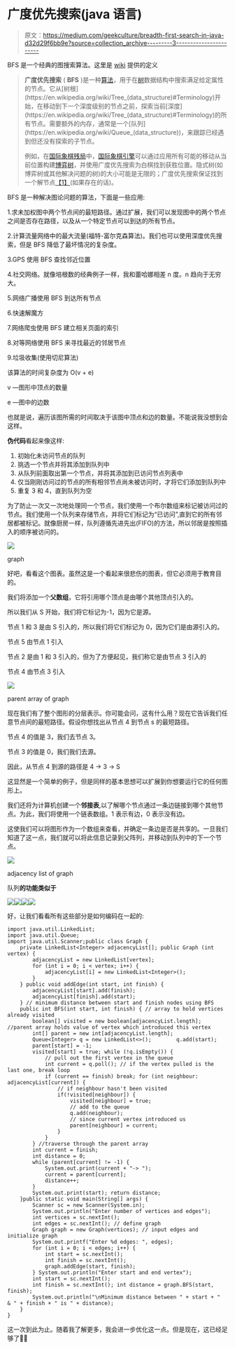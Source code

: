 # 广度优先搜索(java 语言)

> 原文：<https://medium.com/geekculture/breadth-first-search-in-java-d32d29f6bb9e?source=collection_archive---------3----------------------->

BFS 是一个经典的图搜索算法。这里是 [wiki](https://en.wikipedia.org/wiki/Breadth-first_search) 提供的定义

> **广度优先搜索** ( **BFS** )是一种[算法](https://en.wikipedia.org/wiki/Algorithm)，用于在[树](https://en.wikipedia.org/wiki/Tree_(data_structure))数据结构中搜索满足给定属性的节点。它从[树根](https://en.wikipedia.org/wiki/Tree_(data_structure)#Terminology)开始，在移动到下一个深度级别的节点之前，探索当前[深度](https://en.wikipedia.org/wiki/Tree_(data_structure)#Terminology)的所有节点。需要额外的内存，通常是一个[队列](https://en.wikipedia.org/wiki/Queue_(data_structure))，来跟踪已经遇到但还没有探索的子节点。
> 
> 例如，在[国际象棋残局](https://en.wikipedia.org/wiki/Chess_endgame)中，[国际象棋引擎](https://en.wikipedia.org/wiki/Chess_engine)可以通过应用所有可能的移动从当前位置构建[博弈树](https://en.wikipedia.org/wiki/Game_tree)，并使用广度优先搜索为白棋找到获胜位置。隐式树(如博弈树或其他解决问题的树)的大小可能是无限的；广度优先搜索保证找到一个解节点[【1】](https://en.wikipedia.org/wiki/Breadth-first_search#cite_note-1)(如果存在的话)。

BFS 是一种解决图论问题的算法，下面是一些应用:

1.求未加权图中两个节点间的最短路径。通过扩展，我们可以发现图中的两个节点之间是否存在路径，以及从一个特定节点可以到达的所有节点。

2.计算流量网络中的最大流量(福特-富尔克森算法)。我们也可以使用深度优先搜索，但是 BFS 降低了最坏情况的复杂度。

3.GPS 使用 BFS 查找邻近位置

4.社交网络。就像培根数的经典例子一样，我和蕾哈娜相差 n 度。n 趋向于无穷大。

5.网络广播使用 BFS 到达所有节点

6.快速解魔方

7.网络爬虫使用 BFS 建立相关页面的索引

8.对等网络使用 BFS 来寻找最近的邻居节点

9.垃圾收集(使用切尼算法)

该算法的时间复杂度为 O(v + e)

v —图形中顶点的数量

e —图中的边数

也就是说，遍历该图所需的时间取决于该图中顶点和边的数量。不能说我没想到会这样。

**伪代码**看起来像这样:

1.  初始化未访问节点的队列
2.  挑选一个节点并将其添加到队列中
3.  从队列前面取出第一个节点，并将其添加到已访问节点列表中
4.  仅当刚刚访问过的节点的所有相邻节点尚未被访问时，才将它们添加到队列中
5.  重复 3 和 4，直到队列为空

为了防止一次又一次地处理同一个节点，我们使用一个布尔数组来标记被访问过的节点。我们使用一个队列来存储节点，并将它们标记为“已访问”,直到它的所有邻居都被标记。就像厨房一样，队列遵循先进先出(FIFO)的方法，所以邻居是按照插入的顺序被访问的。

![](img/115793983497ba611f0fb36cb654508c.png)

graph

好吧，看看这个图表。虽然这是一个看起来很悲伤的图表，但它必须用于教育目的。

我们将添加一个**父数组**，它将引用哪个顶点是由哪个其他顶点引入的。

所以我们从 S 开始，我们将它标记为-1，因为它是源。

节点 1 和 3 是由 S 引入的，所以我们将它们标记为 0，因为它们是由源引入的。

节点 5 由节点 1 引入

节点 2 是由 1 和 3 引入的，但为了方便起见，我们称它是由节点 3 引入的

节点 4 由节点 3 引入

![](img/cc6feae3e9edd7dcf7ee18990e367185.png)

parent array of graph

现在我们有了整个图形的分层表示。你可能会问，这有什么用？现在它告诉我们任意节点间的最短路径。假设你想找出从节点 4 到节点 s 的最短路径。

节点 4 的值是 3，我们去节点 3。

节点 3 的值是 0，我们我们去源。

因此，从节点 4 到源的路径是 4 → 3 → S

这显然是一个简单的例子，但是同样的基本思想可以扩展到你想要运行它的任何图形上。

我们还将为计算机创建一个**邻接表**,以了解哪个节点通过一条边链接到哪个其他节点。为此，我们将使用一个链表数组。1 表示有边，0 表示没有边。

这使我们可以将图形作为一个数组来查看，并确定一条边是否是共享的。一旦我们知道了这一点，我们就可以将此信息记录到父阵列，并移动到队列中的下一个节点。

![](img/d18a12f7ec7b54cf15fd36caffb73f6e.png)

adjacency list of graph

队列**的功能类似于**

![](img/bd1a2d4c3168155b4c2e6e815b8c9bcc.png)![](img/5d64560dae1e59b56ccecdaa58add361.png)![](img/297de97564ffb3eb0d7a02e054238bd2.png)![](img/ef15ab3c1dd13c9c3f9ef08caba7ae5b.png)

好，让我们看看所有这些部分是如何编码在一起的:

```
import java.util.LinkedList;
import java.util.Queue;
import java.util.Scanner;public class Graph {
    private LinkedList<Integer> adjacencyList[]; public Graph (int vertex) {
        adjacencyList = new LinkedList[vertex];
        for (int i = 0; i < vertex; i++) {
            adjacencyList[i] = new LinkedList<Integer>();
        }
    } public void addEdge(int start, int finish) {
        adjacencyList[start].add(finish);
        adjacencyList[finish].add(start);
    } // minimum distance between start and finish nodes using BFS
    public int BFS(int start, int finish) { // array to hold vertices already visited
        boolean[] visited = new boolean[adjacencyList.length]; //parent array holds value of vertex which introduced this vertex
        int[] parent = new int[adjacencyList.length];
        Queue<Integer> q = new LinkedList<>();        q.add(start);
        parent[start] = -1;
        visited[start] = true; while (!q.isEmpty()) {
            // pull out the first vertex in the queue
            int current = q.poll(); // if the vertex pulled is the last one, break loop
            if (current == finish) break; for (int neighbour: adjacencyList[current]) {
                // if neighbour hasn't been visited
                if(!visited[neighbour]) {
                    visited[neighbour] = true;
                    // add to the queue
                    q.add(neighbour);
                    // since current vertex introduced us
                    parent[neighbour] = current;
                }
            }
        } //traverse through the parent array
        int current = finish;
        int distance = 0;
        while (parent[current] != -1) {
            System.out.print(current + "-> ");
            current = parent[current];
            distance++;
        }
        System.out.print(start); return distance;
    }public static void main(String[] args) {
        Scanner sc = new Scanner(System.in);
        System.out.println("Enter number of vertices and edges");
        int vertices = sc.nextInt();
        int edges = sc.nextInt(); // define graph
        Graph graph = new Graph(vertices); // input edges and initialize graph
        System.out.printf("Enter %d edges: ", edges);
        for (int i = 0; i < edges; i++) {
            int start = sc.nextInt();
            int finish = sc.nextInt();
            graph.addEdge(start, finish);
        } System.out.println("Enter start and end vertex");
        int start = sc.nextInt();
        int finish = sc.nextInt(); int distance = graph.BFS(start, finish);
        System.out.println("\nMinimum distance between " + start + "           & " + finish + " is " + distance);
    }
}
```

这一次到此为止。随着我了解更多，我会进一步优化这一点。但是现在，这已经足够了👋👋